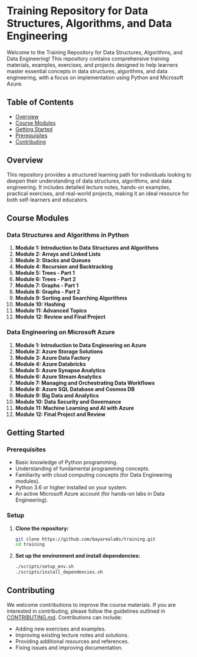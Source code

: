 # Training Repository for Data Structures, Algorithms, and Data Engineering

Welcome to the Training Repository for Data Structures, Algorithms, and Data Engineering! This repository contains comprehensive training materials, examples, exercises, and projects designed to help learners master essential concepts in data structures, algorithms, and data engineering, with a focus on implementation using Python and Microsoft Azure.

## Table of Contents

- [Overview](#overview)
- [Course Modules](#course-modules)
- [Getting Started](#getting-started)
- [Prerequisites](#prerequisites)
- [Contributing](#contributing)


## Overview

This repository provides a structured learning path for individuals looking to deepen their understanding of data structures, algorithms, and data engineering. It includes detailed lecture notes, hands-on examples, practical exercises, and real-world projects, making it an ideal resource for both self-learners and educators.

## Course Modules

### Data Structures and Algorithms in Python

1. **Module 1: Introduction to Data Structures and Algorithms**
2. **Module 2: Arrays and Linked Lists**
3. **Module 3: Stacks and Queues**
4. **Module 4: Recursion and Backtracking**
5. **Module 5: Trees - Part 1**
6. **Module 6: Trees - Part 2**
7. **Module 7: Graphs - Part 1**
8. **Module 8: Graphs - Part 2**
9. **Module 9: Sorting and Searching Algorithms**
10. **Module 10: Hashing**
11. **Module 11: Advanced Topics**
12. **Module 12: Review and Final Project**

### Data Engineering on Microsoft Azure

1. **Module 1: Introduction to Data Engineering on Azure**
2. **Module 2: Azure Storage Solutions**
3. **Module 3: Azure Data Factory**
4. **Module 4: Azure Databricks**
5. **Module 5: Azure Synapse Analytics**
6. **Module 6: Azure Stream Analytics**
7. **Module 7: Managing and Orchestrating Data Workflows**
8. **Module 8: Azure SQL Database and Cosmos DB**
9. **Module 9: Big Data and Analytics**
10. **Module 10: Data Security and Governance**
11. **Module 11: Machine Learning and AI with Azure**
12. **Module 12: Final Project and Review**

## Getting Started

### Prerequisites

- Basic knowledge of Python programming.
- Understanding of fundamental programming concepts.
- Familiarity with cloud computing concepts (for Data Engineering modules).
- Python 3.6 or higher installed on your system.
- An active Microsoft Azure account (for hands-on labs in Data Engineering).

### Setup

1. **Clone the repository:**
   ```bash
   git clone https://github.com/bayareala8s/training.git
   cd training
   ```

2. **Set up the environment and install dependencies:**
   ```bash
   ./scripts/setup_env.sh
   ./scripts/install_dependencies.sh
   ```

## Contributing

We welcome contributions to improve the course materials. If you are interested in contributing, please follow the guidelines outlined in [CONTRIBUTING.md](docs/contributing.md). Contributions can include:

- Adding new exercises and examples.
- Improving existing lecture notes and solutions.
- Providing additional resources and references.
- Fixing issues and improving documentation.


